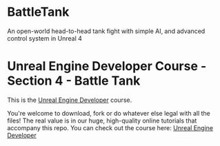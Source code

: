 # BattleTank
An open-world head-to-head tank fight with simple AI, and advanced control system in Unreal 4

# Unreal Engine Developer Course - Section 4 - Battle Tank

This is the [Unreal Engine Developer]( http://gdev.tv/urcgithub) course.

You're welcome to download, fork or do whatever else legal with all the files! The real value is in our huge, high-quality online tutorials that accompany this repo. You can check out the course here: [Unreal Engine Developer]( http://gdev.tv/urcgithub)

